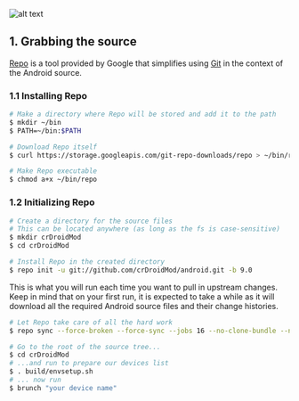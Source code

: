 ![alt text][logo]

[logo]:https://crdroid.net/img/logo.png "crDroid Android Mod"

## 1. Grabbing the source ##

[Repo](http://source.android.com/source/developing.html) is a tool provided by Google that
simplifies using [Git](http://git-scm.com/book) in the context of the Android source.

### 1.1 Installing Repo ###

```bash
# Make a directory where Repo will be stored and add it to the path
$ mkdir ~/bin
$ PATH=~/bin:$PATH

# Download Repo itself
$ curl https://storage.googleapis.com/git-repo-downloads/repo > ~/bin/repo

# Make Repo executable
$ chmod a+x ~/bin/repo
```

### 1.2 Initializing Repo ###

```bash
# Create a directory for the source files
# This can be located anywhere (as long as the fs is case-sensitive)
$ mkdir crDroidMod
$ cd crDroidMod

# Install Repo in the created directory
$ repo init -u git://github.com/crDroidMod/android.git -b 9.0
```

This is what you will run each time you want to pull in upstream changes. Keep in mind that on your
first run, it is expected to take a while as it will download all the required Android source files
and their change histories.

```bash
# Let Repo take care of all the hard work
$ repo sync --force-broken --force-sync --jobs 16 --no-clone-bundle --no-tags
```

```bash
# Go to the root of the source tree...
$ cd crDroidMod
# ...and run to prepare our devices list
$ . build/envsetup.sh
# ... now run
$ brunch "your device name"
```
